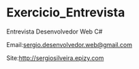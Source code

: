 # Exercicio_Entrevista
Entrevista Desenvolvedor Web C#

Email:sergio.desenvolvedor.web@gmail.com

Site:http://sergiosilveira.epizy.com
